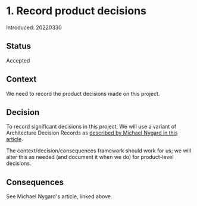 # 1. Record product decisions

Introduced: 20220330

## Status
Accepted

## Context
We need to record the product decisions made on this project.

## Decision
To record significant decisions in this project, We will use a variant of Architecture Decision Records as [described by Michael Nygard in this article](http://thinkrelevance.com/blog/2011/11/15/documenting-architecture-decisions).

The context/decision/consequences framework should work for us; we will alter this as needed (and document it when we do) for product-level decisions.

## Consequences
See Michael Nygard's article, linked above.
